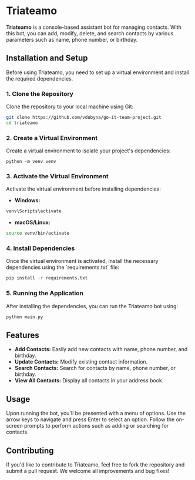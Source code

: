 
# Triateamo

**Triateamo** is a console-based assistant bot for managing contacts. With this bot, you can add, modify, delete, and search contacts by various parameters such as name, phone number, or birthday.

## Installation and Setup

Before using Triateamo, you need to set up a virtual environment and install the required dependencies.

### 1. Clone the Repository

Clone the repository to your local machine using Git:

```bash
git clone https://github.com/vdubyna/go-it-team-project.git
cd triateamo
```

### 2. Create a Virtual Environment

Create a virtual environment to isolate your project's dependencies:

```
python -m venv venv
```

### 3. Activate the Virtual Environment

Activate the virtual environment before installing dependencies:

- **Windows:**

```bash
venv\Scripts\activate
```

- **macOS/Linux:**

```bash
source venv/bin/activate
```

### 4. Install Dependencies

Once the virtual environment is activated, install the necessary dependencies using the \`requirements.txt\` file:

```bash
pip install -r requirements.txt
```

### 5. Running the Application

After installing the dependencies, you can run the Triateamo bot using:

```bash
python main.py
```

## Features

- **Add Contacts:** Easily add new contacts with name, phone number, and birthday.
- **Update Contacts:** Modify existing contact information.
- **Search Contacts:** Search for contacts by name, phone number, or birthday.
- **View All Contacts:** Display all contacts in your address book.

## Usage

Upon running the bot, you'll be presented with a menu of options. Use the arrow keys to navigate and press Enter to select an option. Follow the on-screen prompts to perform actions such as adding or searching for contacts.

## Contributing

If you'd like to contribute to Triateamo, feel free to fork the repository and submit a pull request. We welcome all improvements and bug fixes!
